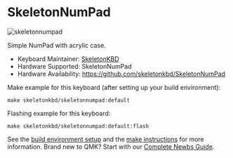 # SkeletonNumPad

![skeletonnumpad](https://i.imgur.com/nWPda21.jpeg)

Simple NumPad with acrylic case.

-   Keyboard Maintainer: [SkeletonKBD](https://github.com/skeletonkbd/SkeletonNumPad)
-   Hardware Supported: SkeletonNumPad
-   Hardware Availability: https://github.com/skeletonkbd/SkeletonNumPad

Make example for this keyboard (after setting up your build environment):

    make skeletonkbd/skeletonnumpad:default

Flashing example for this keyboard:

    make skeletonkbd/skeletonnumpad:default:flash

See the [build environment setup](https://docs.qmk.fm/#/getting_started_build_tools) and the [make instructions](https://docs.qmk.fm/#/getting_started_make_guide) for more information. Brand new to QMK? Start with our [Complete Newbs Guide](https://docs.qmk.fm/#/newbs).
